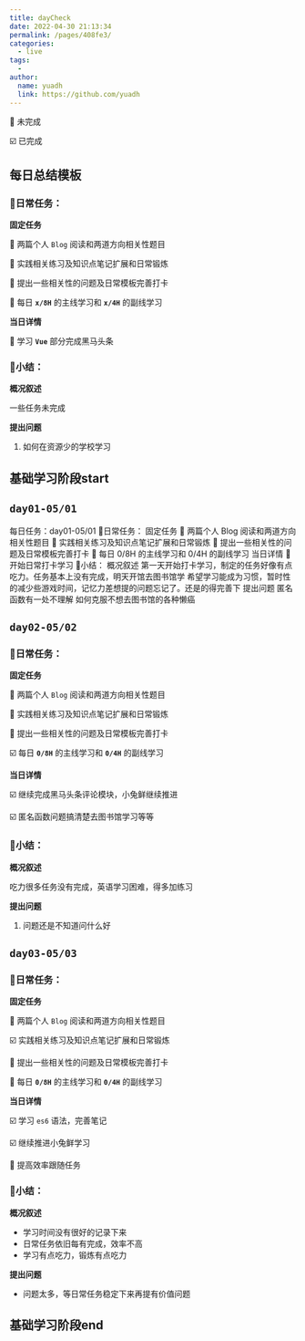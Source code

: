 ```yaml
---
title: dayCheck
date: 2022-04-30 21:13:34
permalink: /pages/408fe3/
categories:
  - live
tags:
  - 
author: 
  name: yuadh
  link: https://github.com/yuadh
---
```

🔲 未完成

☑️ 已完成

## 每日总结模板

### 🍂**日常任务：**

**固定任务**

🔲 两篇个人 `Blog` 阅读和两道方向相关性题目

🔲 实践相关练习及知识点笔记扩展和日常锻炼

🔲 提出一些相关性的问题及日常模板完善打卡

🔲 每日 **`x/8H`** 的主线学习和 **`x/4H`** 的副线学习

**当日详情**

🔲 学习 **`Vue`**  部分完成黑马头条 

### 🍃**小结：**

**概况叙述**

一些任务未完成

**提出问题**

1. 如何在资源少的学校学习



## 基础学习阶段start

## `day01-05/01`

每日任务：day01-05/01
🍂日常任务：
固定任务
🔲 两篇个人 Blog 阅读和两道方向相关性题目
🔲 实践相关练习及知识点笔记扩展和日常锻炼
🔲 提出一些相关性的问题及日常模板完善打卡
🔲 每日 0/8H 的主线学习和 0/4H 的副线学习
当日详情
🔲 开始日常打卡学习
🍃小结：
概况叙述
第一天开始打卡学习，制定的任务好像有点吃力。任务基本上没有完成，明天开馆去图书馆学
希望学习能成为习惯，暂时性的减少些游戏时间，记忆力差想提的问题忘记了。还是的得完善下
提出问题
匿名函数有一处不理解
如何克服不想去图书馆的各种懒癌

## `day02-05/02`

### 🍂**日常任务：**

**固定任务**

🔲 两篇个人 `Blog` 阅读和两道方向相关性题目

🔲 实践相关练习及知识点笔记扩展和日常锻炼

🔲 提出一些相关性的问题及日常模板完善打卡

☑️ 每日 **`0/8H`** 的主线学习和 **`0/4H`** 的副线学习

**当日详情**

☑️ 继续完成黑马头条评论模块，小兔鲜继续推进

☑️ 匿名函数问题搞清楚去图书馆学习等等

### 🍃**小结：**

**概况叙述**

吃力很多任务没有完成，英语学习困难，得多加练习

**提出问题**

1. 问题还是不知道问什么好



## `day03-05/03`

### 🍂**日常任务：**

**固定任务**

🔲 两篇个人 `Blog` 阅读和两道方向相关性题目

☑️  实践相关练习及知识点笔记扩展和日常锻炼

🔲 提出一些相关性的问题及日常模板完善打卡

🔲 每日 **`0/8H`** 的主线学习和 **`0/4H`** 的副线学习

**当日详情**

☑️  学习 `es6` 语法，完善笔记

☑️  继续推进小兔鲜学习 

🔲 提高效率跟随任务

### 🍃**小结：**

**概况叙述**

- 学习时间没有很好的记录下来
- 日常任务依旧每有完成，效率不高
- 学习有点吃力，锻炼有点吃力

**提出问题**

- 问题太多，等日常任务稳定下来再提有价值问题




## 基础学习阶段end



